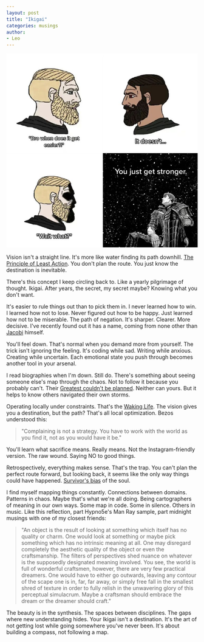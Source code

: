 ```yaml
---
layout: post
title: "Ikigai"
categories: musings
author:
- Leo
---
```


<img src="/assets/2024-10-29-ikigai/ikigai.webp" class="responsive">

Vision isn't a straight line. It's more like water finding its path downhill. [The Principle of Least Action](https://www.feynmanlectures.caltech.edu/II_19.html). You don't plan the route. You just know the destination is inevitable.

There's this concept I keep circling back to. Like a yearly pilgrimage of thought. Ikigai. After years, the secret, my secret maybe? Knowing what you don't want.

It's easier to rule things out than to pick them in. I never learned how to win. I learned how not to lose. Never figured out how to be happy. Just learned how not to be miserable. The path of negation. It's sharper. Clearer. More decisive. I've recently found out it has a name, coming from none other than [Jacobi](https://fs.blog/inversion/) himself.

You'll feel down. That's normal when you demand more from yourself. The trick isn't ignoring the feeling. It's coding while sad. Writing while anxious. Creating while uncertain. Each emotional state you push through becomes another tool in your arsenal.

I read biographies when I'm down. Still do. There's something about seeing someone else's map through the chaos. Not to follow it because you probably can't. Their [Greatest couldn't be planned](https://www.goodreads.com/book/show/25670869-why-greatness-cannot-be-planned). Neither can yours. But it helps to know others navigated their own storms.

Operating locally under constraints. That's the [Waking Life](https://www.imdb.com/title/tt0243017). The vision gives you a destination, but the path? That's all local optimization. Bezos understood this:

> "Complaining is not a strategy. You have to work with the world as you find it, not as you would have it be."

You'll learn what sacrifice means. Really means. Not the Instagram-friendly version. The raw wound. Saying NO to good things.

Retrospectively, everything makes sense. That's the trap. You can't plan the perfect route forward, but looking back, it seems like the only way things could have happened. [Survivor's bias](https://www.wikiwand.com/en/articles/Survivorship_bias) of the soul.

I find myself mapping things constantly. Connections between domains. Patterns in chaos. Maybe that's what we're all doing. Being cartographers of meaning in our own ways. Some map in code. Some in silence. Others in music. Like this reflection, part Hypno5e's Man Ray sample, part midnight musings with one of my closest friends:

> "An object is the result of looking at something which itself has no quality or charm. One would look at something or maybe pick something which has no intrinsic meaning at all. One may disregard completely the aesthetic quality of the object or even the craftsmanship. The filters of perspectives shed nuance on whatever is the supposedly designated meaning involved. You see, the world is full of wonderful craftsmen, however, there are very few practical dreamers. One would have to either go outwards, leaving any contour of the scape one is in, far, far away, or simply free fall in the smallest shred of texture in order to fully relish in the unwavering glory of this perceptual simulacrum. Maybe a craftsman should embrace the dream or the dreamer should craft."

The beauty is in the synthesis. The spaces between disciplines. The gaps where new understanding hides. Your Ikigai isn't a destination. It's the art of not getting lost while going somewhere you've never been. It's about building a compass, not following a map.

